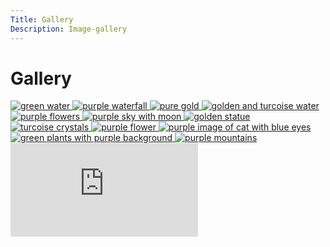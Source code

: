 ```yaml
---
Title: Gallery
Description: Image-gallery
---
```


Gallery
==========================

<div class="gallery-images">
<a href="image/gal-2.jpg" target="_blank">
<picture>
    <source media="(min-width: 668px)" srcset="image/gal-2.jpg?width=400&height=400&crop-to-fit">
    <img src="image/gal-2.jpg?width=300&height=300&crop-to-fit" alt="green water">
</picture>
</a>

<a href="image/gal-3.jpg" target="_blank">
<picture>
    <source media="(min-width: 668px)"srcset="image/gal-3.jpg?width=400&height=400&crop-to-fit">
    <img src="image/gal-3.jpg?width=300&height=300&crop-to-fit" alt="purple waterfall">
</picture>
</a>

<a href="image/gal-9.jpg" target="_blank">
<picture>
    <source media="(min-width: 668px)" srcset="image/gal-9.jpg?q=30&width=400&height=400&crop-to-fit">
    <img src="image/gal-9.jpg?q=30&width=300&height=300&crop-to-fit" alt="pure gold">
</picture>
</a>

<a href="image/gal-1.jpg" target="_blank">
<picture>
    <source media="(min-width: 668px)" srcset="image/gal-1.jpg?q=30&width=400&height=400&crop-to-fit">
    <img src="image/gal-1.jpg?q=30&width=300&height=300&crop-to-fit" alt="golden and turcoise water">
</picture>
</a>

<a href="image/gal-5.jpg" target="_blank">
<picture>
    <source media="(min-width: 668px)" srcset="image/gal-5.jpg?q=40&width=400&height=400&crop-to-fit">
    <img src="image/gal-5.jpg?q=40&width=300&height=300&crop-to-fit" alt="purple flowers">
</picture>
</a>

<a href="image/gal-6.jpg" target="_blank">
<picture>
    <source media="(min-width: 668px)" srcset="image/gal-6.jpg?width=400&height=400&crop-to-fit">
    <img src="image/gal-6.jpg?width=300&height=300&crop-to-fit" alt="purple sky with moon">
</picture>
</a>

<a href="image/gal-7.jpg" target="_blank">
<picture>
    <source media="(min-width: 668px)" srcset="image/gal-7.jpg?q=40&width=400&height=400&crop-to-fit">
    <img src="image/gal-7.jpg?q=40&width=300&height=300&crop-to-fit" alt="golden statue">
</picture>
</a>

<a href="image/gal-8.jpg" target="_blank">
<picture>
    <source media="(min-width: 668px)" srcset="image/gal-8.jpg?q=40&width=400&height=400&crop-to-fit">
    <img src="image/gal-8.jpg?q=40&width=300&height=300&crop-to-fit" alt="turcoise crystals">
</picture>
</a>

<a href="image/gal-4.jpg" target="_blank">
<picture>
    <source media="(min-width: 668px)" srcset="image/gal-4.jpg?width=400&height=400&crop-to-fit">
    <img src="image/gal-4.jpg?width=300&height=300&crop-to-fit" alt="purple flower">
</picture>
</a>

<a href="image/gal-10.jpg" target="_blank">
<picture>
    <source media="(min-width: 668px)" srcset="image/gal-10.jpg?q=50&width=400&height=400&crop-to-fit">
    <img src="image/gal-10.jpg?q=50&width=300&height=300&crop-to-fit" alt="purple image of cat with blue eyes">
</picture>
</a>

<a href="image/gal-11.jpg" target="_blank">
<picture>
    <source media="(min-width: 668px)" srcset="image/gal-11.jpg?q=30&width=400&height=400&crop-to-fit">
    <img src="image/gal-11.jpg?q=30&width=300&height=300&crop-to-fit" alt="green plants with purple background">
</picture>
</a>

<a href="image/gal-12.jpg" target="_blank">
<picture>
    <source media="(min-width: 668px)" srcset="image/gal-12.jpg?width=400&height=400&crop-to-fit">
    <img src="image/gal-12.jpg?width=300&height=300&crop-to-fit" alt="purple mountains">
</picture>
</a>

</div>

<div class="embed-container">
    <iframe src="https://www.youtube.com/embed/WL6d5nptaAQ" frameborder="0" title="youtube video of painting a picture in purple" allowfullscreen></iframe>
</div>

